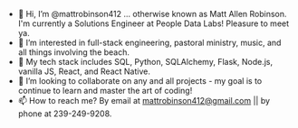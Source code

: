 - 👋 Hi, I’m @mattrobinson412 ... otherwise known as Matt Allen Robinson. I'm currently a Solutions Engineer at People Data Labs! Pleasure to meet ya.
- 👀 I’m interested in full-stack engineering, pastoral ministry, music, and all things involving the beach.
- 🌱 My tech stack includes SQL, Python, SQLAlchemy, Flask, Node.js, vanilla JS, React, and React Native.
- 💞️ I’m looking to collaborate on any and all projects - my goal is to continue to learn and master the art of coding!
- 📫 How to reach me? By email at mattrobinson412@gmail.com || by phone at 239-249-9208.

<!---
mattrobinson412/mattrobinson412 is a ✨ special ✨ repository because its `README.md` (this file) appears on your GitHub profile.
You can click the Preview link to take a look at your changes.
--->

